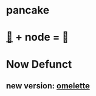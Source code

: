 pancake
=======

# [:egg:](http://yolk.cc) + node = :hamburger:

Now Defunct
===========

new version: [omelette](https://github.com/yyolk/omelette)
----------------------------------------------------------
